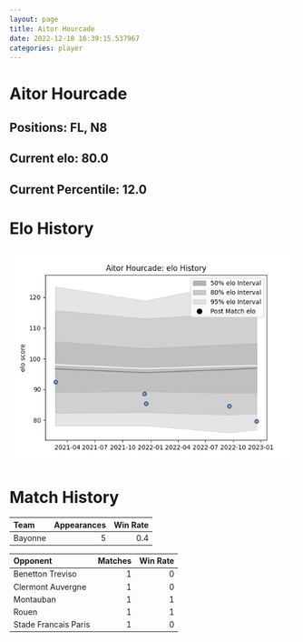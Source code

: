 ```yaml
---  
layout: page  
title: Aitor Hourcade  
date: 2022-12-18 16:39:15.537967  
categories: player  
---
```

# Aitor Hourcade

## Positions: FL, N8

## Current elo: 80.0

## Current Percentile: 12.0

# Elo History


![elo history](history_AitorHourcade.png)
# Match History


| Team    |   Appearances |   Win Rate |
|:--------|--------------:|-----------:|
| Bayonne |             5 |        0.4 |

| Opponent             |   Matches |   Win Rate |
|:---------------------|----------:|-----------:|
| Benetton Treviso     |         1 |          0 |
| Clermont Auvergne    |         1 |          0 |
| Montauban            |         1 |          1 |
| Rouen                |         1 |          1 |
| Stade Francais Paris |         1 |          0 |